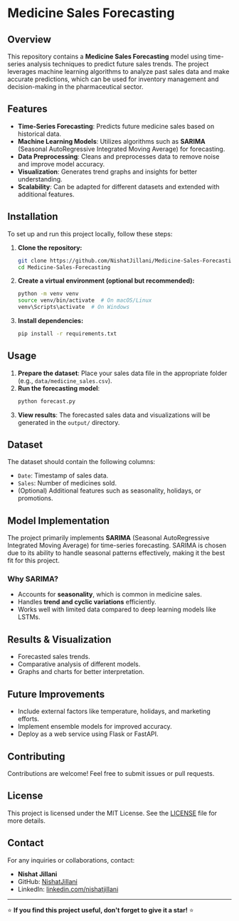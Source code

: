 # Medicine Sales Forecasting

## Overview
This repository contains a **Medicine Sales Forecasting** model using time-series analysis techniques to predict future sales trends. The project leverages machine learning algorithms to analyze past sales data and make accurate predictions, which can be used for inventory management and decision-making in the pharmaceutical sector.

## Features
- **Time-Series Forecasting**: Predicts future medicine sales based on historical data.
- **Machine Learning Models**: Utilizes algorithms such as **SARIMA** (Seasonal AutoRegressive Integrated Moving Average) for forecasting.
- **Data Preprocessing**: Cleans and preprocesses data to remove noise and improve model accuracy.
- **Visualization**: Generates trend graphs and insights for better understanding.
- **Scalability**: Can be adapted for different datasets and extended with additional features.

## Installation
To set up and run this project locally, follow these steps:

1. **Clone the repository:**
   ```bash
   git clone https://github.com/NishatJillani/Medicine-Sales-Forecasting.git
   cd Medicine-Sales-Forecasting
   ```

2. **Create a virtual environment (optional but recommended):**
   ```bash
   python -m venv venv
   source venv/bin/activate  # On macOS/Linux
   venv\Scripts\activate  # On Windows
   ```

3. **Install dependencies:**
   ```bash
   pip install -r requirements.txt
   ```

## Usage
1. **Prepare the dataset**: Place your sales data file in the appropriate folder (e.g., `data/medicine_sales.csv`).
2. **Run the forecasting model**:
   ```bash
   python forecast.py
   ```
3. **View results**: The forecasted sales data and visualizations will be generated in the `output/` directory.

## Dataset
The dataset should contain the following columns:
- `Date`: Timestamp of sales data.
- `Sales`: Number of medicines sold.
- (Optional) Additional features such as seasonality, holidays, or promotions.

## Model Implementation
The project primarily implements **SARIMA** (Seasonal AutoRegressive Integrated Moving Average) for time-series forecasting. SARIMA is chosen due to its ability to handle seasonal patterns effectively, making it the best fit for this project.

### Why SARIMA?
- Accounts for **seasonality**, which is common in medicine sales.
- Handles **trend and cyclic variations** efficiently.
- Works well with limited data compared to deep learning models like LSTMs.

## Results & Visualization
- Forecasted sales trends.
- Comparative analysis of different models.
- Graphs and charts for better interpretation.

## Future Improvements
- Include external factors like temperature, holidays, and marketing efforts.
- Implement ensemble models for improved accuracy.
- Deploy as a web service using Flask or FastAPI.

## Contributing
Contributions are welcome! Feel free to submit issues or pull requests.

## License
This project is licensed under the MIT License. See the [LICENSE](LICENSE) file for more details.

## Contact
For any inquiries or collaborations, contact:
- **Nishat Jillani**
- GitHub: [NishatJillani](https://github.com/NishatJillani)
- LinkedIn: [linkedin.com/nishatjillani](https://linkedin.com/nishatjillani)

---

⭐ **If you find this project useful, don't forget to give it a star!** ⭐
